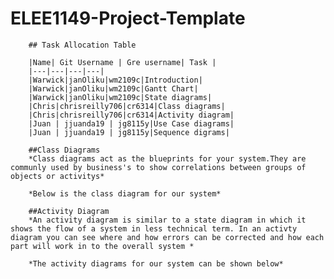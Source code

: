 # ELEE1149-Project-Template
        ## Task Allocation Table

        |Name| Git Username | Gre username| Task |
        |---|---|---|---|
        |Warwick|janOliku|wm2109c|Introduction|
        |Warwick|janOliku|wm2109c|Gantt Chart|
        |Warwick|janOliku|wm2109c|State diagrams|
        |Chris|chrisreilly706|cr6314|Class diagrams|
        |Chris|chrisreilly706|cr6314|Activity diagram|
        |Juan | jjuanda19 | jg8115y|Use Case diagrams|
        |Juan | jjuanda19 | jg8115y|Sequence digrams|

        ##Class Diagrams
        *Class diagrams act as the blueprints for your system.They are communly used by business's to show correlations between groups of objects or activitys*

        *Below is the class diagram for our system*

        ##Activity Diagram
        *An activity diagram is similar to a state diagram in which it shows the flow of a system in less technical term. In an activty diagram you can see where and how errors can be corrected and how each part will work in to the overall system *
        
        *The activity diagrams for our system can be shown below*       
